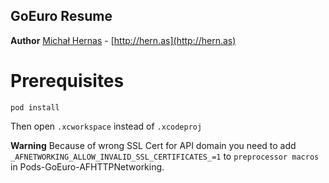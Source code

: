 ## GoEuro Resume
**Author**
[Michał Hernas](michal@hernas.pl) - [http://hern.as](http://hern.as)

# Prerequisites

    pod install

Then open ``.xcworkspace`` instead of ``.xcodeproj``

**Warning**
Because of wrong SSL Cert for API domain you need to 
add ``_AFNETWORKING_ALLOW_INVALID_SSL_CERTIFICATES_=1`` 
to ``preprocessor macros`` in Pods-GoEuro-AFHTTPNetworking.
